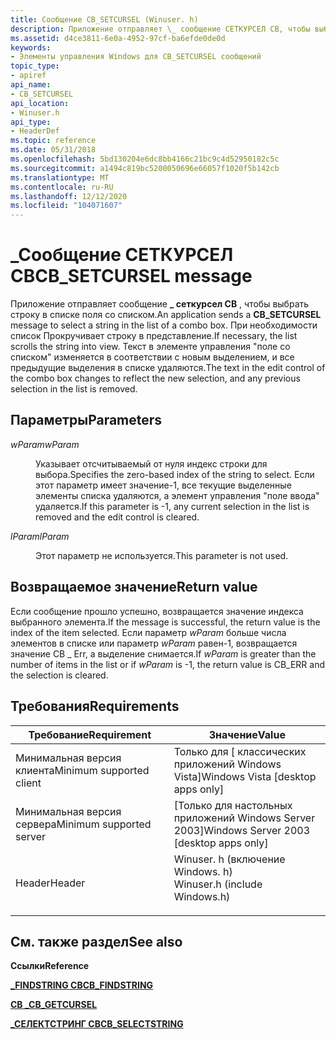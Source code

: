 ```yaml
---
title: Сообщение CB_SETCURSEL (Winuser. h)
description: Приложение отправляет \_ сообщение СЕТКУРСЕЛ CB, чтобы выбрать строку в списке поля со списком.
ms.assetid: d4ce3811-6e0a-4952-97cf-ba6efde0de0d
keywords:
- Элементы управления Windows для CB_SETCURSEL сообщений
topic_type:
- apiref
api_name:
- CB_SETCURSEL
api_location:
- Winuser.h
api_type:
- HeaderDef
ms.topic: reference
ms.date: 05/31/2018
ms.openlocfilehash: 5bd130204e6dc8bb4166c21bc9c4d52950182c5c
ms.sourcegitcommit: a1494c819bc5200050696e66057f1020f5b142cb
ms.translationtype: MT
ms.contentlocale: ru-RU
ms.lasthandoff: 12/12/2020
ms.locfileid: "104071607"
---
```

# <a name="cb_setcursel-message"></a><span data-ttu-id="52d46-104">\_Сообщение СЕТКУРСЕЛ CB</span><span class="sxs-lookup"><span data-stu-id="52d46-104">CB\_SETCURSEL message</span></span>

<span data-ttu-id="52d46-105">Приложение отправляет сообщение **\_ сеткурсел CB** , чтобы выбрать строку в списке поля со списком.</span><span class="sxs-lookup"><span data-stu-id="52d46-105">An application sends a **CB\_SETCURSEL** message to select a string in the list of a combo box.</span></span> <span data-ttu-id="52d46-106">При необходимости список Прокручивает строку в представление.</span><span class="sxs-lookup"><span data-stu-id="52d46-106">If necessary, the list scrolls the string into view.</span></span> <span data-ttu-id="52d46-107">Текст в элементе управления "поле со списком" изменяется в соответствии с новым выделением, и все предыдущие выделения в списке удаляются.</span><span class="sxs-lookup"><span data-stu-id="52d46-107">The text in the edit control of the combo box changes to reflect the new selection, and any previous selection in the list is removed.</span></span>

## <a name="parameters"></a><span data-ttu-id="52d46-108">Параметры</span><span class="sxs-lookup"><span data-stu-id="52d46-108">Parameters</span></span>

<dl> <dt>

<span data-ttu-id="52d46-109">*wParam*</span><span class="sxs-lookup"><span data-stu-id="52d46-109">*wParam*</span></span> 
</dt> <dd>

<span data-ttu-id="52d46-110">Указывает отсчитываемый от нуля индекс строки для выбора.</span><span class="sxs-lookup"><span data-stu-id="52d46-110">Specifies the zero-based index of the string to select.</span></span> <span data-ttu-id="52d46-111">Если этот параметр имеет значение-1, все текущие выделенные элементы списка удаляются, а элемент управления "поле ввода" удаляется.</span><span class="sxs-lookup"><span data-stu-id="52d46-111">If this parameter is -1, any current selection in the list is removed and the edit control is cleared.</span></span>

</dd> <dt>

<span data-ttu-id="52d46-112">*lParam*</span><span class="sxs-lookup"><span data-stu-id="52d46-112">*lParam*</span></span> 
</dt> <dd>

<span data-ttu-id="52d46-113">Этот параметр не используется.</span><span class="sxs-lookup"><span data-stu-id="52d46-113">This parameter is not used.</span></span>

</dd> </dl>

## <a name="return-value"></a><span data-ttu-id="52d46-114">Возвращаемое значение</span><span class="sxs-lookup"><span data-stu-id="52d46-114">Return value</span></span>

<span data-ttu-id="52d46-115">Если сообщение прошло успешно, возвращается значение индекса выбранного элемента.</span><span class="sxs-lookup"><span data-stu-id="52d46-115">If the message is successful, the return value is the index of the item selected.</span></span> <span data-ttu-id="52d46-116">Если параметр *wParam* больше числа элементов в списке или параметр *wParam* равен-1, возвращается значение CB \_ Err, а выделение снимается.</span><span class="sxs-lookup"><span data-stu-id="52d46-116">If *wParam* is greater than the number of items in the list or if *wParam* is -1, the return value is CB\_ERR and the selection is cleared.</span></span>

## <a name="requirements"></a><span data-ttu-id="52d46-117">Требования</span><span class="sxs-lookup"><span data-stu-id="52d46-117">Requirements</span></span>



| <span data-ttu-id="52d46-118">Требование</span><span class="sxs-lookup"><span data-stu-id="52d46-118">Requirement</span></span> | <span data-ttu-id="52d46-119">Значение</span><span class="sxs-lookup"><span data-stu-id="52d46-119">Value</span></span> |
|-------------------------------------|----------------------------------------------------------------------------------------------------------|
| <span data-ttu-id="52d46-120">Минимальная версия клиента</span><span class="sxs-lookup"><span data-stu-id="52d46-120">Minimum supported client</span></span><br/> | <span data-ttu-id="52d46-121">Только для \[ классических приложений Windows Vista\]</span><span class="sxs-lookup"><span data-stu-id="52d46-121">Windows Vista \[desktop apps only\]</span></span><br/>                                                           |
| <span data-ttu-id="52d46-122">Минимальная версия сервера</span><span class="sxs-lookup"><span data-stu-id="52d46-122">Minimum supported server</span></span><br/> | <span data-ttu-id="52d46-123">\[Только для настольных приложений Windows Server 2003\]</span><span class="sxs-lookup"><span data-stu-id="52d46-123">Windows Server 2003 \[desktop apps only\]</span></span><br/>                                                     |
| <span data-ttu-id="52d46-124">Header</span><span class="sxs-lookup"><span data-stu-id="52d46-124">Header</span></span><br/>                   | <dl> <span data-ttu-id="52d46-125"><dt>Winuser. h (включение Windows. h)</dt></span><span class="sxs-lookup"><span data-stu-id="52d46-125"><dt>Winuser.h (include Windows.h)</dt></span></span> </dl> |



## <a name="see-also"></a><span data-ttu-id="52d46-126">См. также раздел</span><span class="sxs-lookup"><span data-stu-id="52d46-126">See also</span></span>

<dl> <dt>

<span data-ttu-id="52d46-127">**Ссылки**</span><span class="sxs-lookup"><span data-stu-id="52d46-127">**Reference**</span></span>
</dt> <dt>

[<span data-ttu-id="52d46-128">**\_FINDSTRING CB**</span><span class="sxs-lookup"><span data-stu-id="52d46-128">**CB\_FINDSTRING**</span></span>](cb-findstring.md)
</dt> <dt>

[<span data-ttu-id="52d46-129">**CB \_**</span><span class="sxs-lookup"><span data-stu-id="52d46-129">**CB\_GETCURSEL**</span></span>](cb-getcursel.md)
</dt> <dt>

[<span data-ttu-id="52d46-130">**\_СЕЛЕКТСТРИНГ CB**</span><span class="sxs-lookup"><span data-stu-id="52d46-130">**CB\_SELECTSTRING**</span></span>](cb-selectstring.md)
</dt> </dl>

 

 





